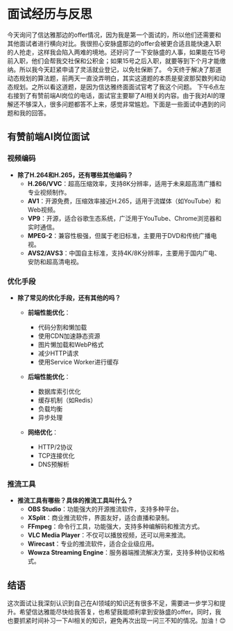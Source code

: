 # 面试经历与反思
今天询问了信达雅那边的offer情况，因为我是第一个面试的，所以他们还需要和其他面试者进行横向对比。我很担心安脉盛那边的offer会被更合适且能快速入职的人抢走，这样我会陷入两难的境地。还好问了一下安脉盛的人事，如果能在15号前入职，他们会帮我交社保和公积金；如果15号之后入职，就要等到下个月才能缴纳。所以我今天赶紧申请了灵活就业登记，以免社保断了。
今天终于解决了那道动态规划的算法题，前两天一直没弄明白，其实这道题的本质是斐波那契数列和动态规划。之所以看这道题，是因为信达雅终面面试官考了我这个问题。
下午6点左右接到了有赞前端AI岗位的电话，面试官主要聊了AI相关的内容。由于我对AI的理解还不够深入，很多问题都答不上来，感觉非常尴尬。下面是一些面试中遇到的问题和我的回答。
## 有赞前端AI岗位面试
### 视频编码
- **除了H.264和H.265，还有哪些其他编码？**
    - **H.266/VVC**：超高压缩效率，支持8K分辨率，适用于未来超高清广播和专业视频制作。
    - **AV1**：开源免费，压缩效率接近H.265，适用于流媒体（如YouTube）和Web视频。
    - **VP9**：开源，适合谷歌生态系统，广泛用于YouTube、Chrome浏览器和实时通信。
    - **MPEG-2**：兼容性极强，但属于老旧标准，主要用于DVD和传统广播电视。
    - **AVS2/AVS3**：中国自主标准，支持4K/8K分辨率，主要用于国内广电、安防和超高清电视。

### 优化手段
- **除了常见的优化手段，还有其他的吗？**
    - **前端性能优化**：
        - 代码分割和懒加载
        - 使用CDN加速静态资源
        - 图片懒加载和WebP格式
        - 减少HTTP请求
        - 使用Service Worker进行缓存

    - **后端性能优化**：
        - 数据库索引优化
        - 缓存机制（如Redis）
        - 负载均衡
        - 异步处理

    - **网络优化**：
        - HTTP/2协议
        - TCP连接优化
        - DNS预解析

### 推流工具
- **推流工具有哪些？具体的推流工具叫什么？**
    - **OBS Studio**：功能强大的开源推流软件，支持多种平台。
    - **XSplit**：商业推流软件，界面友好，适合直播和录制。
    - **FFmpeg**：命令行工具，功能强大，支持多种编解码和推流方式。
    - **VLC Media Player**：不仅可以播放视频，还可以用来推流。
    - **Wirecast**：专业的推流软件，适合企业级应用。
    - **Wowza Streaming Engine**：服务器端推流解决方案，支持多种协议和格式。

## 结语
这次面试让我深刻认识到自己在AI领域的知识还有很多不足，需要进一步学习和提升。希望信达雅能尽快给我答复，也希望我能顺利拿到安脉盛的offer。同时，我也要抓紧时间补习一下AI相关的知识，避免再次出现一问三不知的情况。加油！😊
